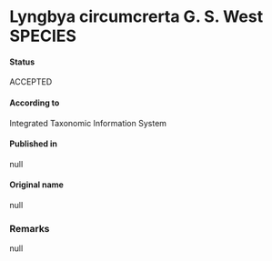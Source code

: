 # Lyngbya circumcrerta G. S. West SPECIES

#### Status
ACCEPTED

#### According to
Integrated Taxonomic Information System

#### Published in
null

#### Original name
null

### Remarks
null